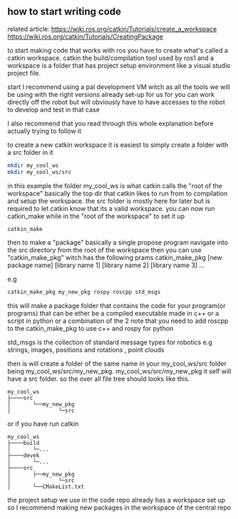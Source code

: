 ## how to start writing code

related article:
  https://wiki.ros.org/catkin/Tutorials/create_a_workspace
  https://wiki.ros.org/catkin/Tutorials/CreatingPackage

to start making code that works with ros you have to create what's called a catkin workspace. catkin the build/compilation tool used by ros1 and a workspace is a folder that has project setup environment like a visual studio project file.

start I recommend using a pal development VM witch as all the tools we will be using with the right versions already set-up for us
for you can work directly off the robot but will obviously have to have accesses to the robot to develop and test in that case

I also recommend that you read through this whole explanation before actually trying to follow it

to create a new catkin workspace it is easiest to simply create a folder with a src folder in it

```bash
mkdir my_cool_ws
mkdir my_cool_ws/src
```
in this example the folder my_cool_ws is what catkin calls the "root of the workspace" basically the top dir that catkin likes to run from
to compilation and setup the workspace.
the src folder is mostly here for later but is required to let catkin know that its a valid workspace.
you can now run catkin_make while in the "root of the workspace" to set it up

```bash
catkin_make
```

then to make a "package" basically a single propose program navigate into the src directory from the root of the workspace then you can use "catkin_make_pkg"
witch has the following prams
catkin_make_pkg [new package name] [library name 1] [library name 2] [library name 3] ...

e.g

```bash 
catkin_make_pkg my_new_pkg rospy roscpp std_msgs
```

this will make a package folder that contains the code for your program(or programs) that can be ether be a compiled executable made in c++ or a script in python or a combination of the 2
note that you need to add roscpp to the catkin_make_pkg to use c++ and rospy for python

std_msgs is the collection of standard message types for robotics e.g strings, images, positions and rotations , point clouds

then is will create a folder of the same name in your my_cool_ws/src folder being my_cool_ws/src/my_new_pkg. my_cool_ws/src/my_new_pkg it self will have a src folder. so the over all file tree should looks like this.
```
my_cool_ws
├────src
│		└──my_new_pkg
│				└─src
```
or if you have run catkin

```
my_cool_ws
├────build
│		└─...
├────devek
│		└─...
├────src
│		├──my_new_pkg
│				└─src
│		└──CMakeList.txt
```

the project setup we use in the code repo already has a workspace set up so I recommend making new packages in the workspace of the central repo

